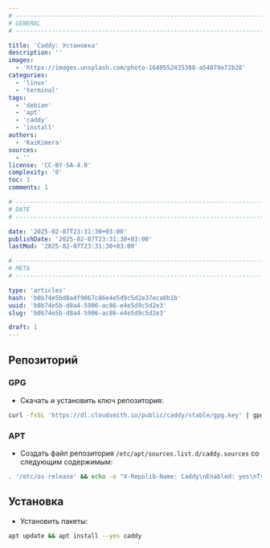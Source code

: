 ```yaml
---
# -------------------------------------------------------------------------------------------------------------------- #
# GENERAL
# -------------------------------------------------------------------------------------------------------------------- #

title: 'Caddy: Установка'
description: ''
images:
  - 'https://images.unsplash.com/photo-1640552435388-a54879e72b28'
categories:
  - 'linux'
  - 'terminal'
tags:
  - 'debian'
  - 'apt'
  - 'caddy'
  - 'install'
authors:
  - 'KaiKimera'
sources:
  - ''
license: 'CC-BY-SA-4.0'
complexity: '0'
toc: 1
comments: 1

# -------------------------------------------------------------------------------------------------------------------- #
# DATE
# -------------------------------------------------------------------------------------------------------------------- #

date: '2025-02-07T23:31:30+03:00'
publishDate: '2025-02-07T23:31:30+03:00'
lastMod: '2025-02-07T23:31:30+03:00'

# -------------------------------------------------------------------------------------------------------------------- #
# META
# -------------------------------------------------------------------------------------------------------------------- #

type: 'articles'
hash: 'b0b74e5bd8a4f9067c86e4e5d9c5d2e37eca0b1b'
uuid: 'b0b74e5b-d8a4-5906-ac86-e4e5d9c5d2e3'
slug: 'b0b74e5b-d8a4-5906-ac86-e4e5d9c5d2e3'

draft: 1
---
```




<!--more-->

## Репозиторий

### GPG

- Скачать и установить ключ репозитория:

```bash
curl -fsSL 'https://dl.cloudsmith.io/public/caddy/stable/gpg.key' | gpg --dearmor -o '/etc/apt/keyrings/caddy.gpg'
```

### APT

- Создать файл репозитория `/etc/apt/sources.list.d/caddy.sources` со следующим содержимым:

```bash
. '/etc/os-release' && echo -e "X-Repolib-Name: Caddy\nEnabled: yes\nTypes: deb\nURIs: https://dl.cloudsmith.io/public/caddy/stable/deb/${ID}\nSuites: any-version\nComponents: main\nArchitectures: $( dpkg --print-architecture )\nSigned-By: /etc/apt/keyrings/caddy.gpg\n" | tee '/etc/apt/sources.list.d/caddy.sources'
```

## Установка

- Установить пакеты:

```bash
apt update && apt install --yes caddy
```
